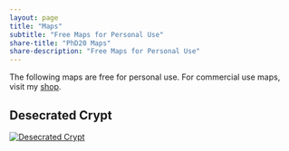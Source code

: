 ```yaml
---
layout: page
title: "Maps"
subtitle: "Free Maps for Personal Use"
share-title: "PhD20 Maps"
share-description: "Free Maps for Personal Use"
---
```


The following maps are free for personal use. For commercial use maps, visit my [shop]({{site.basurl}}/shop).

## Desecrated Crypt

[![Desecrated Crypt]({{site.baseurl}}/downloads/maps/desecrated-crypt.jpg)]({{site.baseurl}}/downloads/maps/desecrated-crypt.jpg)
